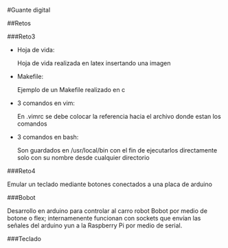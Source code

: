 #Guante digital

##Retos

###Reto3

+ Hoja de vida:

     Hoja de vida realizada en latex insertando una imagen

+ Makefile:

     Ejemplo de un Makefile realizado en c

+ 3 comandos en vim:
 
     En .vimrc se debe colocar la referencia hacia el archivo donde estan los comandos

+ 3 comandos en bash:

     Son guardados en /usr/local/bin con el fin de ejecutarlos directamente solo con su nombre desde cualquier directorio

###Reto4

Emular un teclado mediante botones conectados a una placa de arduino


###Bobot

Desarrollo en arduino para controlar al carro robot Bobot por medio de botone o flex; internamenente funcionan con sockets que envían las señales del arduino yun a la Raspberry Pi por medio de serial.


###Teclado


